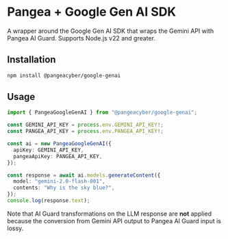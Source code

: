 # Pangea + Google Gen AI SDK

A wrapper around the Google Gen AI SDK that wraps the Gemini API with
Pangea AI Guard. Supports Node.js v22 and greater.

## Installation

```bash
npm install @pangeacyber/google-genai
```

## Usage

```typescript
import { PangeaGoogleGenAI } from "@pangeacyber/google-genai";

const GEMINI_API_KEY = process.env.GEMINI_API_KEY!;
const PANGEA_API_KEY = process.env.PANGEA_API_KEY!;

const ai = new PangeaGoogleGenAI({
  apiKey: GEMINI_API_KEY,
  pangeaApiKey: PANGEA_API_KEY,
});

const response = await ai.models.generateContent({
  model: "gemini-2.0-flash-001",
  contents: "Why is the sky blue?",
});
console.log(response.text);
```

Note that AI Guard transformations on the LLM response are **not** applied
because the conversion from Gemini API output to Pangea AI Guard input is lossy.

